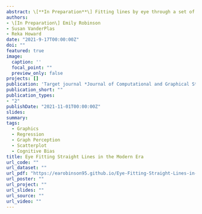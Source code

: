 ```yaml
---
abstract: \[**In Preparation**\] Fitting lines by eye through a set of points has been explored since the 20th century. Common methods of fitting trends by eye involve maneuvering a string, black thread, or ruler until the fit is suitable, then drawing the line through the set of points. In 2015, the New York Times introduced an interactive feature, called 'You Draw It'. Readers are asked to input their own assumptions about various metrics and compare how these assumptions relate to reality. The New York Times team utilizes Data Driven Documents (D3) that allows readers to predict these metrics by drawing a line on their computer screen with their computer mouse. In my research, I established ‘You Draw It’ as a method for graphical testing by adapting the New York Times feature. I recruited participants via crowdsourcing websites and replicated the study found in Eye Fitting Straight Lines (Mosteller et al., 1981). Participants were directed to an RShiny application link and shown points following a linear trend and asked to draw a line through the data points using their computer mouse; task plots were generated using the r2d3 package in R statistical software. A linear mixed model and a generalized additive mixed model were used to determine the relationship between the participants drawn points and the best fit lines. Results from my study were consistent with those found in the previous study; when shown points following a linear trend, participants tended to fit the slope of the first principal component over the slope of the least-squares regression line. This trend was most prominent when shown data simulated with larger variances. The reproducibility of these results serves as evidence of the reliability of the you draw it method. Future work is necessary to implement the 'You Draw It' tool as a method of testing graphics. 
authors:
- \[In Preparation\] Emily Robinson
- Susan VanderPlas
- Reka Howard
date: "2021-9-17T00:00:00Z"
doi: ""
featured: true
image:
  caption: ''
  focal_point: ""
  preview_only: false
projects: []
publication: 'Target journal *Journal of Computational and Graphical Statistics*'
publication_short: ""
publication_types:
- "2"
publishDate: "2021-11-01T00:00:00Z"
slides:
summary: 
tags:
  - Graphics
  - Regression
  - Graph Perception
  - Scatterplot
  - Cognitive Bias
title: Eye Fitting Straight Lines in the Modern Era
url_code: ""
url_dataset: ""
url_pdf: "https://earobinson95.github.io/Eye-Fitting-Straight-Lines-in-the-Modern-Era/Eye-Fitting-Straight-Lines-in-the-Modern-Era.pdf"
url_poster: ""
url_project: ""
url_slides: ""
url_source: ""
url_video: ""
---
```


